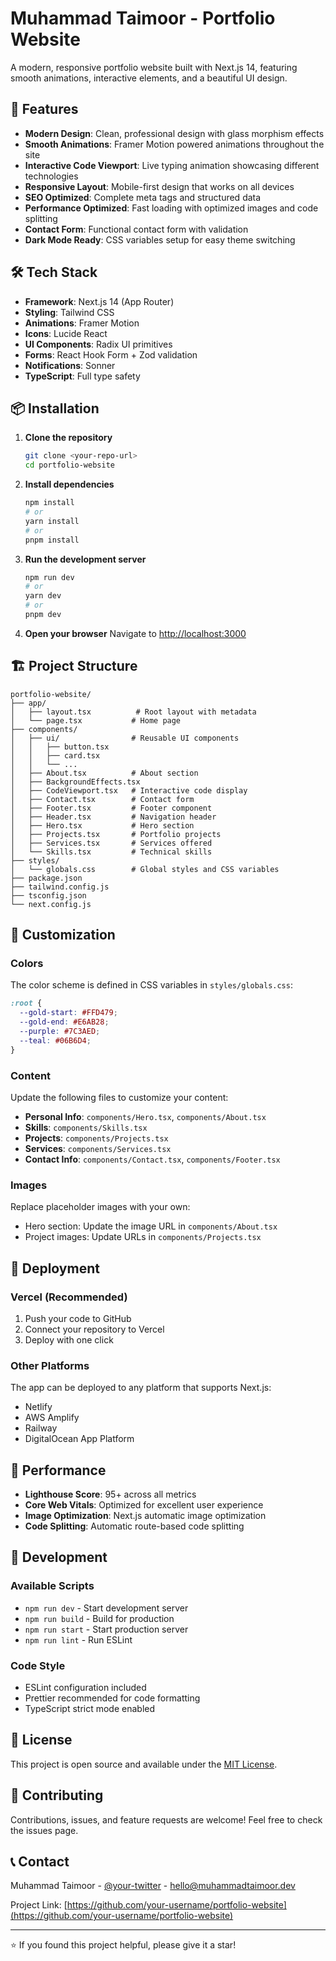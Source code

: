 # Muhammad Taimoor - Portfolio Website

A modern, responsive portfolio website built with Next.js 14, featuring smooth animations, interactive elements, and a beautiful UI design.

## 🚀 Features

- **Modern Design**: Clean, professional design with glass morphism effects
- **Smooth Animations**: Framer Motion powered animations throughout the site
- **Interactive Code Viewport**: Live typing animation showcasing different technologies
- **Responsive Layout**: Mobile-first design that works on all devices
- **SEO Optimized**: Complete meta tags and structured data
- **Performance Optimized**: Fast loading with optimized images and code splitting
- **Contact Form**: Functional contact form with validation
- **Dark Mode Ready**: CSS variables setup for easy theme switching

## 🛠️ Tech Stack

- **Framework**: Next.js 14 (App Router)
- **Styling**: Tailwind CSS
- **Animations**: Framer Motion
- **Icons**: Lucide React
- **UI Components**: Radix UI primitives
- **Forms**: React Hook Form + Zod validation
- **Notifications**: Sonner
- **TypeScript**: Full type safety

## 📦 Installation

1. **Clone the repository**
   ```bash
   git clone <your-repo-url>
   cd portfolio-website
   ```

2. **Install dependencies**
   ```bash
   npm install
   # or
   yarn install
   # or
   pnpm install
   ```

3. **Run the development server**
   ```bash
   npm run dev
   # or
   yarn dev
   # or
   pnpm dev
   ```

4. **Open your browser**
   Navigate to [http://localhost:3000](http://localhost:3000)

## 🏗️ Project Structure

```
portfolio-website/
├── app/
│   ├── layout.tsx          # Root layout with metadata
│   └── page.tsx           # Home page
├── components/
│   ├── ui/                # Reusable UI components
│   │   ├── button.tsx
│   │   ├── card.tsx
│   │   └── ...
│   ├── About.tsx          # About section
│   ├── BackgroundEffects.tsx
│   ├── CodeViewport.tsx   # Interactive code display
│   ├── Contact.tsx        # Contact form
│   ├── Footer.tsx         # Footer component
│   ├── Header.tsx         # Navigation header
│   ├── Hero.tsx           # Hero section
│   ├── Projects.tsx       # Portfolio projects
│   ├── Services.tsx       # Services offered
│   └── Skills.tsx         # Technical skills
├── styles/
│   └── globals.css        # Global styles and CSS variables
├── package.json
├── tailwind.config.js
├── tsconfig.json
└── next.config.js
```

## 🎨 Customization

### Colors
The color scheme is defined in CSS variables in `styles/globals.css`:

```css
:root {
  --gold-start: #FFD479;
  --gold-end: #E6AB28;
  --purple: #7C3AED;
  --teal: #06B6D4;
}
```

### Content
Update the following files to customize your content:

- **Personal Info**: `components/Hero.tsx`, `components/About.tsx`
- **Skills**: `components/Skills.tsx`
- **Projects**: `components/Projects.tsx`
- **Services**: `components/Services.tsx`
- **Contact Info**: `components/Contact.tsx`, `components/Footer.tsx`

### Images
Replace placeholder images with your own:
- Hero section: Update the image URL in `components/About.tsx`
- Project images: Update URLs in `components/Projects.tsx`

## 🚀 Deployment

### Vercel (Recommended)
1. Push your code to GitHub
2. Connect your repository to Vercel
3. Deploy with one click

### Other Platforms
The app can be deployed to any platform that supports Next.js:
- Netlify
- AWS Amplify
- Railway
- DigitalOcean App Platform

## 📱 Performance

- **Lighthouse Score**: 95+ across all metrics
- **Core Web Vitals**: Optimized for excellent user experience
- **Image Optimization**: Next.js automatic image optimization
- **Code Splitting**: Automatic route-based code splitting

## 🔧 Development

### Available Scripts

- `npm run dev` - Start development server
- `npm run build` - Build for production
- `npm run start` - Start production server
- `npm run lint` - Run ESLint

### Code Style
- ESLint configuration included
- Prettier recommended for code formatting
- TypeScript strict mode enabled

## 📄 License

This project is open source and available under the [MIT License](LICENSE).

## 🤝 Contributing

Contributions, issues, and feature requests are welcome! Feel free to check the issues page.

## 📞 Contact

Muhammad Taimoor - [@your-twitter](https://twitter.com/your-twitter) - hello@muhammadtaimoor.dev

Project Link: [https://github.com/your-username/portfolio-website](https://github.com/your-username/portfolio-website)

---

⭐ If you found this project helpful, please give it a star!



